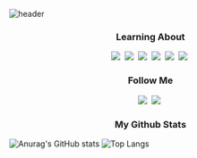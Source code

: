 ![header](https://capsule-render.vercel.app/api?type=soft&color=hexacode000000&text=Welcome!&fontColor=8000FF&fontAlign=78&animation=fadeIn)
</p>


<h3 align="center"> Learning About </h3>
<p align="center">
    <img src="https://img.shields.io/badge/C++-2bc6d4?style=flat-square&logo=C++&logoColor=white"/></a>&nbsp
    <img src="https://img.shields.io/badge/C-A8B9CC?style=flat-square&logo=C&logoColor=white"/></a>&nbsp
    <img src="https://img.shields.io/badge/Python-3776AB?style=flat-square&logo=Python&logoColor=white"/></a>&nbsp
    <img src="https://img.shields.io/badge/Unity-d4692b?style=flat-square&logo=Unity&logoColor=white"/></a>&nbsp
    <img src="https://img.shields.io/badge/GitHub-181717?style=flat-square&logo=GitHub&logoColor=white"/></a>&nbsp
    <img src="https://img.shields.io/badge/.NET-512BD4?style=flat-square&logo=.NET&logoColor=white"/></a>&nbsp
    
</p>
<h3 align="center"> Follow Me </h3>
<p align="center">
  <a href="https://instagram.com/gmlwo_00?igshid=YmMyMTA2M2Y="><img src="https://img.shields.io/badge/Instagram-E4405F?style=flat-square&logo=Instagram&logoColor=white&link=https://instagram.com/gmlwo_00?igshid=YmMyMTA2M2Y="/></a>&nbsp
      <a href="https://itr1823er@naver.com?igshid=YmMyMTA2M2Y="><img src="https://img.shields.io/badge/Email-03C75A?style=flat-square&logo=Naver&logoColor=white&link=https://itr1823er@naver.com?igshid=YmMyMTA2M2Y="/></a>&nbsp
</p>

<h3 align="center"> My Github Stats </h3>

![Anurag's GitHub stats](https://github-readme-stats.vercel.app/api?username=chlgmlwo&show_icons=true&theme=cobalt2)
</n>
![Top Langs](https://github-readme-stats.vercel.app/api/top-langs/?username=chlgmlwo&layout=compact&theme=midnight-purple)
